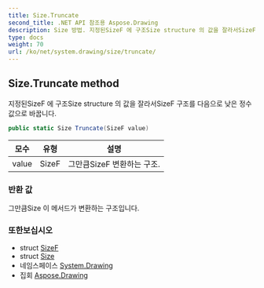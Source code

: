 ```yaml
---
title: Size.Truncate
second_title: .NET API 참조용 Aspose.Drawing
description: Size 방법. 지정된SizeF 에 구조Size structure 의 값을 잘라서SizeF 구조를 다음으로 낮은 정수 값으로 바꿉니다.
type: docs
weight: 70
url: /ko/net/system.drawing/size/truncate/
---
```

## Size.Truncate method

지정된SizeF 에 구조Size structure 의 값을 잘라서SizeF 구조를 다음으로 낮은 정수 값으로 바꿉니다.

```csharp
public static Size Truncate(SizeF value)
```

| 모수 | 유형 | 설명 |
| --- | --- | --- |
| value | SizeF | 그만큼SizeF 변환하는 구조. |

### 반환 값

그만큼Size 이 메서드가 변환하는 구조입니다.

### 또한보십시오

* struct [SizeF](../../sizef/)
* struct [Size](../)
* 네임스페이스 [System.Drawing](../../size/)
* 집회 [Aspose.Drawing](../../../)


